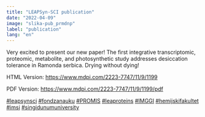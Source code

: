 ```yaml
---
title: "LEAPSyn-SCI publication"
date: "2022-04-09"
image: "slika-pub_prmdnp"
label: "publication"
lang: "en"
---
```


Very excited to present our new paper! The first integrative transcriptomic, proteomic, metabolite, and photosynthetic study addresses desiccation tolerance in Ramonda serbica. Drying without dying!

HTML Version: https://www.mdpi.com/2223-7747/11/9/1199 

PDF Version:  https://www.mdpi.com/2223-7747/11/9/1199/pdf

<a href=''>#leapsynsci</a> <a href=''>#fondzanauku</a> <a href=''>#PROMIS</a> <a href=''>#leaproteins</a> <a href=''>#IMGGI</a> <a href=''>#hemijskifakultet</a> <a href=''>#imsi</a> <a href=''>#singidunumuniversity</a>
